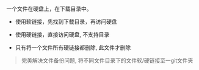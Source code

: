 #

一个文件在硬盘上，在下载目录中。

- 使用软链接，先找到下载目录，再访问硬盘
- 使用硬链接，直接访问硬盘, 不支持目录

- 只有将一个文件所有硬链接都删除, 此文件才删除

> 完美解决文件备份问题, 将不同文件目录下的文件软/硬链接至一git文件夹
